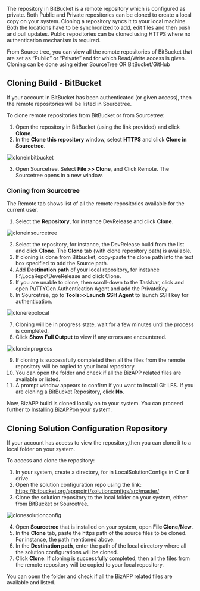 The repository in BitBucket is a remote repository which is configured as private. Both Public and Private repositories can be cloned to create a local copy on your system. 
Cloning a repository syncs it to your local machine. Both the locations have to be synchronized to add, edit files and then push and pull updates. 
Public repositories can be cloned using HTTPS where no authentication mechanism is required. 

From Source tree, you can view all the remote repositories of BitBucket that are set as “Public” or “Private” and for which Read/Write access is given. Cloning can be done using either SourceTree OR BitBucket/GitHub

## Cloning Build - BitBucket
If your account in  BitBucket has been authenticated (or given access), then the remote repositories will be listed in Sourcetree.

To clone remote repositories from BitBucket or from Sourcetree:
1.	Open the repository in BitBucket (using the link provided) and click **Clone**. 
2.	In the **Clone this repository** window, select **HTTPS** and click **Clone in Sourcetree**.
 
 ![cloneinbitbucket](/images/clonerepo/clonebitbucket.png)

3.	Open Sourcetree.  Select **File >> Clone**, and Click Remote.  The Sourcetree opens in a new window. 

### Cloning from Sourcetree
The Remote tab shows list of all the remote repositories available for the current user. 
1.	Select the **Repository**, for instance DevRelease and click **Clone**. 

![cloneinsourcetree](/images/clonerepo/clonesourcetree.png)
 
2.	Select the repository, for instance, the DevRelease build from the list and click **Clone**. The **Clone** tab (with clone repository path) is available.
3.	If cloning is done from Bitbucket, copy-paste the clone path into the text box specified to add the Source path.
4.	Add **Destination path** of your local repository, for instance F:\LocaRepo\DeveRelease and click Clone.
5.	If you are unable to clone, then scroll-down to the Taskbar, click and open PuTTYGen Authentication Agent and add the PrivateKey.
6.	In Sourcetree, go to **Tools>>Launch SSH Agent** to launch SSH key for authentication.
 
![clonerepolocal](/images/clonerepo/clonerepolocally.png)

7.	Cloning will be in progress state, wait for a few minutes until the process is completed. 
8.	Click **Show Full Output** to view if any errors are encountered. 
  
![cloneinprogress](/images/clonerepo/cloneinprogress.png)

9.	If cloning is successfully completed then all the files from the remote repository will be copied to your local repository. 
10.	You can open the folder and check if all the BizAPP related files are available or listed.
11.	A prompt window appears to confirm if you want to install Git LFS. If you are cloning a BitBucket Repository, click **No**.

Now, BizAPP build is cloned locally on to your system. You can proceed further to [Installing BizAPP](InstallBizAPP.md)on your system.

## Cloning Solution Configuration Repository
If your account has access to view the repository,then you can clone it to a local folder on your system.

To access and clone the repository:
1.	In your system, create a directory, for in LocalSolutionConfigs in C or E drive.
2.	Open the solution configuration repo using the link:
https://bitbucket.org/apppoint/solutionconfigs/src/master/
3.	Clone the solution repository to the local folder on your system, either from BitBucket or Sourcetree. 
 
 ![clonesolutionconfig](/images/clonerepo/clonesolutionconfigs.png)

4.	Open **Sourcetree** that is installed on your system, open **File Clone/New**.
5.	In the **Clone** tab, paste the https path of the source files to be cloned. For instance, the path mentioned above.
6.	In the **Destination path**, enter the path of the local directory where all the solution configurations will be cloned.
7.	Click **Clone**. If cloning is successfully completed, then all the files from the remote repository will be copied to your local repository. 

You can open the folder and check if all the BizAPP related files are available and listed.

